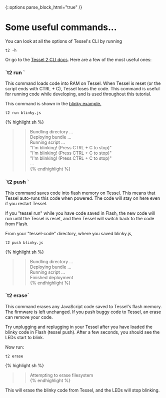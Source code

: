 {::options parse_block_html="true" /}

# Some useful commands...

You can look at all the options of Tessel's CLI by running

`t2 -h`

Or go to the [Tessel 2 CLI docs](//tessel.io/docs/cli). Here are a few of the most useful ones:

<h3>`t2 run <script.js | path/to/folder>`</h3>

This command loads code into RAM on Tessel. When Tessel is reset (or the script ends with CTRL + C), Tessel loses the code. This command is useful for running code while developing, and is used throughout this tutorial.

This command is shown in the [blinky example.](blinky.html)

`t2 run blinky.js`

{% highlight sh %}
>> Bundling directory ...  
>> Deploying bundle ...  
>> Running script ...  
>> "I'm blinking! (Press CTRL + C to stop)"  
>> "I'm blinking! (Press CTRL + C to stop)"  
>> "I'm blinking! (Press CTRL + C to stop)"  
>> ...  
{% endhighlight %}

<h3>`t2 push <script.js | path/to/folder>`</h3>

This command saves code into flash memory on Tessel. This means that Tessel auto-runs this code when powered. The code will stay on here even if you restart Tessel.

If you "tessel run" while you have code saved in Flash, the new code will run until the Tessel is reset, and then Tessel will switch back to the code from Flash.

From your "tessel-code" directory, where you saved blinky.js,

`t2 push blinky.js`

{% highlight sh %}
>> Bundling directory ...  
>> Deploying bundle ...  
>> Running script ...  
>> Finished deployment  
{% endhighlight %}

<h3>`t2 erase`</h3>

This command erases any JavaScript code saved to Tessel's flash memory. The firmware is left unchanged. If you push buggy code to Tessel, an erase can remove your code.

Try unplugging and replugging in your Tessel after you have loaded the blinky code in Flash (tessel push). After a few seconds, you should see the LEDs start to blink.

Now run:

`t2 erase`

{% highlight sh %}
>> Attempting to erase filesystem  
{% endhighlight %}

This will erase the blinky code from Tessel, and the LEDs will stop blinking.
